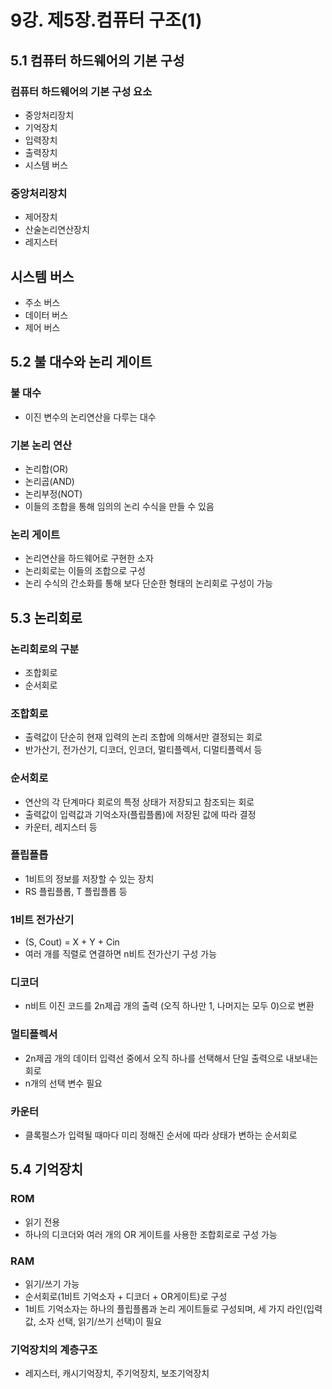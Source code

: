 # 9강. 제5장.컴퓨터 구조(1)

## 5.1 컴퓨터 하드웨어의 기본 구성
### 컴퓨터 하드웨어의 기본 구성 요소
* 중앙처리장치
* 기억장치
* 입력장치
* 출력장치
* 시스템 버스

### 중앙처리장치
* 제어장치
* 산술논리연산장치
* 레지스터

## 시스템 버스
* 주소 버스
* 데이터 버스
* 제어 버스

## 5.2 불 대수와 논리 게이트

### 불 대수
* 이진 변수의 논리연산을 다루는 대수

### 기본 논리 연산
* 논리합(OR)
* 논리곱(AND)
* 논리부정(NOT)
* 이들의 조합을 통해 임의의 논리 수식을 만들 수 있음

### 논리 게이트
* 논리연산을 하드웨어로 구현한 소자 
* 논리회로는 이들의 조합으로 구성
* 논리 수식의 간소화를 통해 보다 단순한 형태의 논리회로 구성이 가능

## 5.3 논리회로
### 논리회로의 구분
* 조합회로
* 순서회로

### 조합회로
* 출력값이 단순히 현재 입력의 논리 조합에 의해서만 결정되는 회로
* 반가산기, 전가산기, 디코더, 인코더, 멀티플렉서, 디멀티플렉서 등

### 순서회로
* 연산의 각 단계마다 회로의 특정 상태가 저장되고 참조되는 회로
* 출력값이 입력값과 기억소자(플립플롭)에 저장된 값에 따라 결정
* 카운터, 레지스터 등

### 플립플롭
* 1비트의 정보를 저장할 수 있는 장치
* RS 플립플롭, T 플립플롭 등

### 1비트 전가산기
* (S, Cout) = X + Y + Cin
* 여러 개를 직렬로 연결하면 n비트 전가산기 구성 가능

### 디코더
* n비트 이진 코드를 2n제곱 개의 출력 (오직 하나만 1, 나머지는 모두 0)으로 변환

### 멀티플렉서
* 2n제곱 개의 데이터 입력선 중에서 오직 하나를 선택해서 단일 출력으로 내보내는 회로
* n개의 선택 변수 필요

### 카운터
* 클록펄스가 입력될 때마다 미리 정해진 순서에 따라 상태가 변하는 순서회로

## 5.4 기억장치

### ROM
* 읽기 전용
* 하나의 디코더와 여러 개의 OR 게이트를 사용한 조합회로로 구성 가능

### RAM
* 읽기/쓰기 가능
* 순서회로(1비트 기억소자 + 디코더 + OR게이트)로 구성
* 1비트 기억소자는 하나의 플립플롭과 논리 게이트들로 구성되며, 세 가지 라인(입력값, 소자 선택, 읽기/쓰기 선택)이 필요

### 기억장치의 계층구조
* 레지스터, 캐시기억장치, 주기억장치, 보조기억장치
